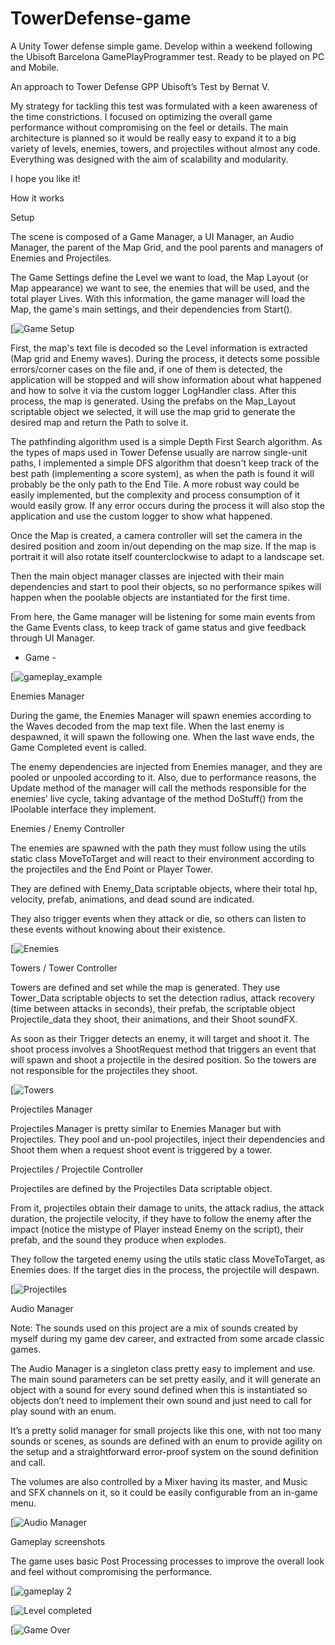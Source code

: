 # TowerDefense-game
A Unity Tower defense simple game. Develop within a weekend following the Ubisoft Barcelona GamePlayProgrammer test.
Ready to be played on PC and Mobile.

An approach to Tower Defense GPP Ubisoft’s Test by Bernat V.

My strategy for tackling this test was formulated with a keen awareness of the time constrictions. I focused on optimizing the overall game performance without compromising on the feel or details.
The main architecture is planned so it would be really easy to expand it to a big variety of levels, enemies, towers, and projectiles without almost any code.
Everything was designed with the aim of scalability and modularity.

I hope you like it!

How it works

Setup

The scene is composed of a Game Manager, a UI Manager, an Audio Manager, the parent of the Map Grid, and the pool parents and managers of Enemies and Projectiles.

The Game Settings define the Level we want to load, the Map Layout (or Map appearance) we want to see, the enemies that will be used, and the total player Lives.
With this information, the game manager will load the Map, the game's main settings, and their dependencies from Start().

[![Game Setup](https://github.com/BernatVidal/TowerDefense-game/blob/main/Screenshots/editor_setup.png)


First, the map's text file is decoded so the Level information is extracted (Map grid and Enemy waves).
During the process, it detects some possible errors/corner cases on the file and, if one of them is detected,  the application will be stopped and will show information about what happened and how to solve it via the custom logger LogHandler class.
After this process, the map is generated. Using the prefabs on the Map_Layout scriptable object we selected, it will use the map grid to generate the desired map and return the Path to solve it.

The pathfinding algorithm used is a simple Depth First Search algorithm. As the types of maps used in Tower Defense usually are narrow single-unit paths, I implemented a simple DFS algorithm that doesn't keep track of the best path (implementing a score system), as when the path is found it will probably be the only path to the End Tile. A more robust way could be easily implemented, but the complexity and process consumption of it would easily grow.
If any error occurs during the process it will also stop the application and use the custom logger to show what happened.

Once the Map is created, a camera controller will set the camera in the desired position and zoom in/out depending on the map size. If the map is portrait it will also rotate itself counterclockwise to adapt to a landscape set.

Then the main object manager classes are injected with their main dependencies and start to pool their objects, so no performance spikes will happen when the poolable objects are instantiated for the first time.

From here, the Game manager will be listening for some main events from the Game Events class, to keep track of game status and give feedback through UI Manager.


- Game -

[![gameplay_example](https://github.com/BernatVidal/TowerDefense-game/blob/main/Screenshots/gameplay1.png)

Enemies Manager

During the game, the Enemies Manager will spawn enemies according to the Waves decoded from the map text file. When the last enemy is despawned, it will spawn the following one. When the last wave ends, the Game Completed event is called.

The enemy dependencies are injected from Enemies manager, and they are pooled or unpooled according to it.
Also, due to performance reasons, the Update method of the manager will call the methods responsible for the enemies' live cycle, taking advantage of the method DoStuff() from the IPoolable interface they implement.


Enemies / Enemy Controller

The enemies are spawned with the path they must follow using the utils static class MoveToTarget and will react to their environment according to the projectiles and the End Point or Player Tower. 

They are defined with Enemy_Data scriptable objects, where their total hp, velocity, prefab, animations, and dead sound are indicated.

They also trigger events when they attack or die, so others can listen to these events without knowing about their existence.

[![Enemies](https://github.com/BernatVidal/TowerDefense-game/blob/main/Screenshots/enemyController_ScriptableObj.png)


Towers / Tower Controller

Towers are defined and set while the map is generated. They use Tower_Data scriptable objects to set the detection radius, attack recovery (time between attacks in seconds), their prefab, the scriptable object Projectile_data they shoot, their animations, and their Shoot soundFX.

As soon as their Trigger detects an enemy, it will target and shoot it.
The shoot process involves a ShootRequest method that triggers an event that will spawn and shoot a projectile in the desired position.
So the towers are not responsible for the projectiles they shoot.

[![Towers](https://github.com/BernatVidal/TowerDefense-game/blob/main/Screenshots/tower_scriptableObj.png)


Projectiles Manager

Projectiles Manager is pretty similar to Enemies Manager but with Projectiles.
They pool and un-pool projectiles, inject their dependencies and Shoot them when a request shoot event is triggered by a tower.


Projectiles / Projectile Controller

Projectiles are defined by the Projectiles Data scriptable object.

From it, projectiles obtain their damage to units, the attack radius, the attack duration, the projectile velocity, if they have to follow the enemy after the impact (notice the mistype of Player instead Enemy on the script), their prefab, and the sound they produce when explodes.

They follow the targeted enemy using the utils static class MoveToTarget, as Enemies does.
If the target dies in the process, the projectile will despawn.

[![Projectiles](https://github.com/BernatVidal/TowerDefense-game/blob/main/Screenshots/projectileBomb_scriptableObj.png)


Audio Manager

Note: The sounds used on this project are a mix of sounds created by myself during my game dev career, and extracted from some arcade classic games.

The Audio Manager is a singleton class pretty easy to implement and use. 
The main sound parameters can be set pretty easily, and it will generate an object with a sound for every sound defined when this is instantiated so objects don’t need to implement their own sound and just need to call for play sound with an enum.

It’s a pretty solid manager for small projects like this one, with not too many sounds or scenes, as sounds are defined with an enum to provide agility on the setup and a straightforward error-proof system on the sound definition and call.

The volumes are also controlled by a Mixer having its master, and Music and SFX channels on it, so it could be easily configurable from an in-game menu.

[![Audio Manager](https://github.com/BernatVidal/TowerDefense-game/blob/main/Screenshots/audioManager.png)


Gameplay screenshots

The game uses basic Post Processing processes to improve the overall look and feel without compromising the performance.

[![gameplay 2](https://github.com/BernatVidal/TowerDefense-game/blob/main/Screenshots/gameplay2.png)

[![Level completed](https://github.com/BernatVidal/TowerDefense-game/blob/main/Screenshots/levelCompleted.png)

[![Game Over](https://github.com/BernatVidal/TowerDefense-game/blob/main/Screenshots/gameOver.png)

